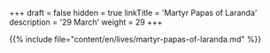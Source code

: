 +++
draft = false
hidden = true
linkTitle = 'Martyr Papas of Laranda'
description = '29 March'
weight = 29
+++

{{% include file="content/en/lives/martyr-papas-of-laranda.md" %}}
